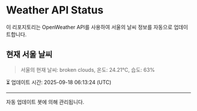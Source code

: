 
# Weather API Status

이 리포지토리는 OpenWeather API를 사용하여 서울의 날씨 정보를 자동으로 업데이트합니다.

## 현재 서울 날씨
> 서울의 현재 날씨: broken clouds, 온도: 24.21°C, 습도: 63%

⏳ 업데이트 시간: 2025-09-18 06:13:24 (UTC)

---
자동 업데이트 봇에 의해 관리됩니다.
